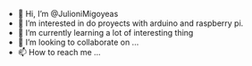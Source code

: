 - 👋 Hi, I’m @JulioniMigoyeas
- 👀 I’m interested in do proyects with arduino and raspberry pi.
- 🌱 I’m currently learning a lot of interesting thing
- 💞️ I’m looking to collaborate on ...
- 📫 How to reach me ...

<!---
JulioniMigoyeas/JulioniMigoyeas is a ✨ special ✨ repository because its `README.md` (this file) appears on your GitHub profile.
You can click the Preview link to take a look at your changes.
--->
